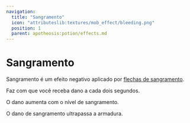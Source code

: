 ```yaml
---
navigation:
  title: "Sangramento"
  icon: "attributeslib:textures/mob_effect/bleeding.png"
  position: 1
  parent: apotheosis:potion/effects.md
---
```


# Sangramento

<Color id="red">Sangramento</Color> é um efeito negativo aplicado por [flechas de sangramento](../../fletching.md#broadhead).

Faz com que você receba dano a cada dois segundos.

O dano aumenta com o nível de <Color id="red">sangramento</Color>.

O dano de <Color id="red">sangramento</Color> ultrapassa a armadura.

